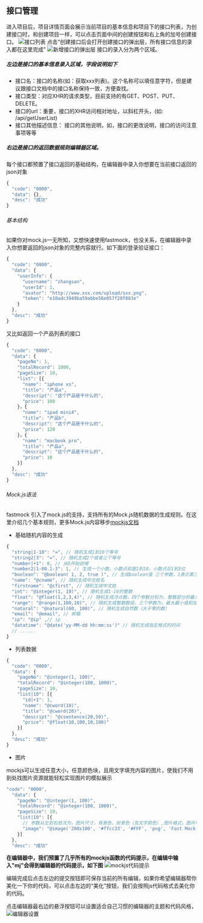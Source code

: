## 接口管理
进入项目后，项目详情页面会展示当前项目的基本信息和项目下的接口列表，为创建接口时，和创建项目一样，可以点击页面中间的创建按钮和右上角的加号创建接口。
![接口列表](http://fastmock.cn-bj.ufileos.com/fastmock-apis.jpg)
点击“创建接口后会打开创建接口的弹出层，所有接口信息的录入都在这里完成”
![新增接口的弹出层](http://fastmock.cn-bj.ufileos.com/fastmock-api-save.jpg)
接口的录入分为两个区域。

##### 左边是接口的基本信息录入区域，字段说明如下

- 接口名：接口的名称(如：获取xxx列表)。这个名称可以填任意字符，但是建议跟接口文档中的接口名称保持一致，方便查找。
- 接口类型：对应XHR的请求类型，目前支持的有GET、POST、PUT、DELETE。
- 接口的url：重要，接口的XHR访问相对地址，以斜杠开头，(如: /api/getUserList)
- 接口其他描述信息： 接口的其他说明，如，接口的更改说明，接口的访问注意事项等等

##### 右边是接口的返回数据规则编辑器区域。

每个接口都预置了接口返回的基础结构，在编辑器中录入你想要在当前接口返回的json对象

~~~javascript
{
  "code": "0000",
  "data": {},
  "desc": "成功"
}
~~~
###### 基本结构
如果你对mock.js一无所知，又想快速使用fastmock，也没关系，在编辑器中录入你想要返回的json对象的完整内容就行。如下面的登录验证接口：
~~~javascript
{
  "code": "0000",
  "data": {
    "userInfo": {
      "username": "zhangsan",
      "userId": 1,
      "avator": "http://www.xxx.com/upload/xxx.png",
      "token": "e10adc3949ba59abbe56e057f20f883e"
    }
  },
  "desc": "成功"
}
~~~
又比如返回一个产品列表的接口
~~~javascript
{
  "code": "0000",
  "data": {
    "pageNo": 1,
    "totalRecord": 1000,
    "pageSize": 10,
    "list": [{
      "name": "iphone xs",
      "title": "产品a",
      "descript": "这个产品是干什么的",
      "price": 100
    }，{
      "name": "ipad mini4",
      "title": "产品b",
      "descript": "这个产品是干什么的",
      "price": 120
    }，{
      "name": "macbook pro",
      "title": "产品a",
      "descript": "这个产品是干什么的",
      "price": 10
    }]
  },
  "desc": "成功"
}
~~~

###### Mock.js语法
fastmock 引入了mock.js的支持，支持所有的Mock.js随机数据的生成规则。在这里介绍几个基本规则，更多Mock.js内容移步[mockjs文档](https://github.com/nuysoft/Mock/wiki)
- 基础随机内容的生成

~~~javascript
{
  "string|1-10": "=", // 随机生成1到10个等号
  "string2|3": "=", // 随机生成2个或者三个等号
  "number|+1": 0, // 从0开始自增
  "number2|1-00.1-3": 1, // 生成一个小数，小数点前面1到10，小数点后1到3位
  "boolean": "@boolean( 1, 2, true )", // 生成boolean值 三个参数，1表示第三个参数true出现的概率，2表示false出现的概率
  "name": "@cname", // 随机生成中文姓名
  "firstname": "@cfirst", // 随机生成中文姓
  "int": "@integer(1, 10)", // 随机生成1-10的整数
  "float": "@float(1,2,3,4)", // 随机生成浮点数，四个参数分别为，整数部分的最大最小值和小数部分的最大最小值
  "range": "@range(1,100,10)", // 随机生成整数数组，三个参数为，最大最小值和加的步长
  "natural": "@natural(60, 100)", // 随机生成自然数（大于零的数）
  "email": "@email", // 邮箱
  "ip": "@ip" ,// ip
  "datatime": "@date('yy-MM-dd hh:mm:ss')" // 随机生成指定格式的时间
  // ......
}
~~~
- 列表数据

~~~javascript
{
  "code": "0000",
  "data": {
    "pageNo": "@integer(1, 100)",
    "totalRecord": "@integer(100, 1000)",
    "pageSize": 10,
    "list|10": [{
      "id|+1": 1,
      "name": "@cword(10)",
      "title": "@cword(20)",
      "descript": "@csentence(20,50)",
      "price": "@float(10,100,10,100)"
    }]
  },
  "desc": "成功"
}
~~~
- 图片

mockjs可以生成任意大小，任意颜色块，且用文字填充内容的图片，使我们不用到处找图片资源就能轻松实现图片的模拟展示
~~~javascript
"code": "0000",
  "data": {
    "pageNo": "@integer(1, 100)",
    "totalRecord": "@integer(100, 1000)",
    "pageSize": 10,
    "list|10": [{
      // 参数从左到右依次为，图片尺寸，背景色，前景色（及文字颜色）,图片格式，图片中间的填充文字内容
      "image": "@image('200x100', '#ffcc33', '#FFF', 'png', 'Fast Mock')" 
    }]
  },
  "desc": "成功"
~~~

<strong>在编辑器中，我们预置了几乎所有的mockjs函数的代码提示，在编辑中输入"mj"会得到编辑器的代码提示，如下图</strong>
![mockjs代码提示](http://fastmock.cn-bj.ufileos.com/fastmock-code-snippet.jpg)

编辑完成后点击左边的提交按钮即可保存当前的所有编辑，如果你希望编辑器帮你美化一下你的代码，可以点击左边的“美化”按钮，我们会按照js代码格式去美化你的代码。

点击编辑器最右边的悬浮按钮可以设置适合自己习惯的编辑器的主题和代码风格，
![编辑器设置](http://fastmock.cn-bj.ufileos.com/fastmock-aditor-set.jpg)